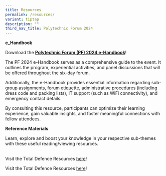 ```yaml
---
title: Resources
permalink: /resources/
variant: tiptap
description: ""
third_nav_title: Polytechnic Forum 2024
---
```

<p><strong>e_Handbook</strong>
<br>
</p>
<p>Download the <strong><a href="/files/2024/pf24_e_handbook.pdf" rel="noopener noreferrer nofollow" target="_blank">Polytechnic Forum (PF) 2024 e-Handbook</a></strong>!</p>
<p>The PF 2024 e-Handbook serves as a comprehensive guide to the event. It
outlines the program, experiential activities, and panel discussions that
will be offered throughout the six-day forum.</p>
<p>Additionally, the e-Handbook provides essential information regarding
sub-group assignments, forum etiquette, administrative procedures (including
dress code and packing lists), IT support (such as WiFi connectivity),
and emergency contact details.</p>
<p>By consulting this resource, participants can optimize their learning
experience, gain valuable insights, and foster meaningful connections with
fellow attendees.</p>
<p></p>
<p><strong>Reference Materials</strong>
</p>
<p>Learn, explore and boost your knowledge in your respective sub-themes
with these useful reading/viewing resources.</p>
<p>
<br>Visit the Total Defence Resources <a href="https://www.sg101.gov.sg/resources/resource-packages/tdresources/" rel="noopener noreferrer nofollow" target="_blank">here</a>!</p>
<p>Visit the Total Defence Resources <a href="https://www.sg101.gov.sg/resources/resource-packages/tdresources/" rel="noopener noreferrer nofollow" target="_blank">here</a>!</p>